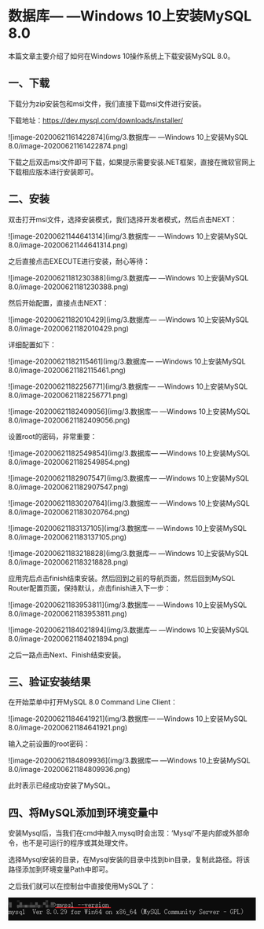 # 数据库— —Windows 10上安装MySQL 8.0

本篇文章主要介绍了如何在Windows 10操作系统上下载安装MySQL 8.0。

## 一、下载

下载分为zip安装包和msi文件，我们直接下载msi文件进行安装。

下载地址：https://dev.mysql.com/downloads/installer/

![image-20200621161422874](img/3.数据库— —Windows 10上安装MySQL 8.0/image-20200621161422874.png)

下载之后双击msi文件即可下载，如果提示需要安装.NET框架，直接在微软官网上下载相应版本进行安装即可。



## 二、安装

双击打开msi文件，选择安装模式，我们选择开发者模式，然后点击NEXT：

![image-20200621144641314](img/3.数据库— —Windows 10上安装MySQL 8.0/image-20200621144641314.png)

之后直接点击EXECUTE进行安装，耐心等待：

![image-20200621181230388](img/3.数据库— —Windows 10上安装MySQL 8.0/image-20200621181230388.png)

然后开始配置，直接点击NEXT：

![image-20200621182010429](img/3.数据库— —Windows 10上安装MySQL 8.0/image-20200621182010429.png)

详细配置如下：

![image-20200621182115461](img/3.数据库— —Windows 10上安装MySQL 8.0/image-20200621182115461.png)

![image-20200621182256771](img/3.数据库— —Windows 10上安装MySQL 8.0/image-20200621182256771.png)

![image-20200621182409056](img/3.数据库— —Windows 10上安装MySQL 8.0/image-20200621182409056.png)

设置root的密码，非常重要：

![image-20200621182549854](img/3.数据库— —Windows 10上安装MySQL 8.0/image-20200621182549854.png)

![image-20200621182907547](img/3.数据库— —Windows 10上安装MySQL 8.0/image-20200621182907547.png)

![image-20200621183020764](img/3.数据库— —Windows 10上安装MySQL 8.0/image-20200621183020764.png)

![image-20200621183137105](img/3.数据库— —Windows 10上安装MySQL 8.0/image-20200621183137105.png)

![image-20200621183218828](img/3.数据库— —Windows 10上安装MySQL 8.0/image-20200621183218828.png)

应用完后点击finish结束安装。然后回到之前的导航页面，然后回到MySQL Router配置页面，保持默认，点击finish进入下一步：

![image-20200621183953811](img/3.数据库— —Windows 10上安装MySQL 8.0/image-20200621183953811.png)

![image-20200621184021894](img/3.数据库— —Windows 10上安装MySQL 8.0/image-20200621184021894.png)

之后一路点击Next、Finish结束安装。



## 三、验证安装结果

在开始菜单中打开MySQL 8.0 Command Line Client：

![image-20200621184641921](img/3.数据库— —Windows 10上安装MySQL 8.0/image-20200621184641921.png)

输入之前设置的root密码：

![image-20200621184809936](img/3.数据库— —Windows 10上安装MySQL 8.0/image-20200621184809936.png)

此时表示已经成功安装了MySQL。



## 四、将MySQL添加到环境变量中

安装Mysql后，当我们在cmd中敲入mysql时会出现：‘Mysql’不是内部或外部命令，也不是可运行的程序或其处理文件。

选择Mysql安装的目录，在Mysql安装的目录中找到bin目录，复制此路径。将该路径添加到环境变量Path中即可。

之后我们就可以在控制台中直接使用MySQL了：

![image-20220913165946953](img/03.%E6%95%B0%E6%8D%AE%E5%BA%93%E2%80%94%20%E2%80%94Windows%2010%E4%B8%8A%E5%AE%89%E8%A3%85MySQL%208.0/image-20220913165946953.png)

